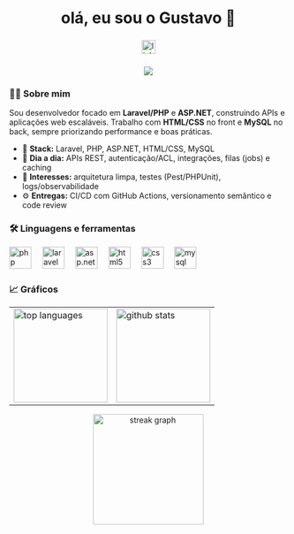 <h1 align="center">olá, eu sou o Gustavo 👋</h1>

###
<div align="center">
  <a href="https://www.linkedin.com/in/gustavoadfbagle/" target="_blank" rel="noopener noreferrer">
    <img src="https://img.shields.io/static/v1?message=LinkedIn&logo=linkedin&label=&color=0077B5&logoColor=white&labelColor=&style=for-the-badge" height="25" alt="linkedin logo" />
  </a>
</div>

###
<div align="center">
  <img src="https://visitor-badge.laobi.icu/badge?page_id=gustavoadfbagle.gustavoadfbagle"  />
</div>

###

<h3 align="left">👨‍💻  Sobre mim</h3>

<p align="left">
Sou desenvolvedor focado em <strong>Laravel/PHP</strong> e <strong>ASP.NET</strong>, construindo APIs e aplicações web escaláveis. Trabalho com <strong>HTML/CSS</strong> no front e <strong>MySQL</strong> no back, sempre priorizando performance e boas práticas.
</p>

<ul align="left">
  <li>🔧 <strong>Stack:</strong> Laravel, PHP, ASP.NET, HTML/CSS, MySQL</li>
  <li>🚀 <strong>Dia a dia:</strong> APIs REST, autenticação/ACL, integrações, filas (jobs) e caching</li>
  <li>🧪 <strong>Interesses:</strong> arquitetura limpa, testes (Pest/PHPUnit), logs/observabilidade</li>
  <li>⚙️ <strong>Entregas:</strong> CI/CD com GitHub Actions, versionamento semântico e code review</li>
</ul>

###

<h3 align="left">🛠 Linguagens e ferramentas</h3>

<div align="left">
  <img src="https://cdn.jsdelivr.net/gh/devicons/devicon/icons/php/php-original.svg" height="40" alt="php" />
  <img width="12" />
  <img src="https://cdn.jsdelivr.net/gh/devicons/devicon/icons/laravel/laravel-original.svg" height="40" alt="laravel" />
  <img width="12" />
  <img src="https://cdn.jsdelivr.net/gh/devicons/devicon/icons/dot-net/dot-net-plain-wordmark.svg" height="40" alt="asp.net" />
  <img width="12" />
  <img src="https://cdn.jsdelivr.net/gh/devicons/devicon/icons/html5/html5-original.svg" height="40" alt="html5" />
  <img width="12" />
  <img src="https://cdn.jsdelivr.net/gh/devicons/devicon/icons/css3/css3-original.svg" height="40" alt="css3" />
  <img width="12" />
  <img src="https://cdn.jsdelivr.net/gh/devicons/devicon/icons/mysql/mysql-original.svg" height="40" alt="mysql" />
</div>

###

<h3 align="left">📈  Gráficos</h3>

<div align="center">
  <table>
    <tr>
      <td>
        <img src="https://github-readme-stats.vercel.app/api/top-langs/?username=gustavoadfbagle&layout=compact&hide_border=true&langs_count=6&cache_seconds=86400&theme=dracula&bg_color=0D1117&title_color=3B5CCC&text_color=C9D1D9&border_color=30363D" height="170" alt="top languages" />
      </td>
      <td>
        <img src="https://github-readme-stats.vercel.app/api?username=gustavoadfbagle&show_icons=true&hide_border=true&rank_icon=github&locale=pt-br&cache_seconds=86400&theme=dracula&bg_color=0D1117&title_color=3B5CCC&text_color=C9D1D9&icon_color=3B5CCC&border_color=30363D" height="170" alt="github stats" />
      </td>
    </tr>
  </table>
</div>

<div align="center">
  <img src="https://streak-stats.demolab.com?user=gustavoadfbagle&locale=pt_BR&mode=daily&hide_border=true&border_radius=5&cache_seconds=86400&theme=dracula&background=0D1117&border=30363D&ring=3B5CCC&fire=3B5CCC&currStreakNum=3B5CCC&currStreakLabel=3B5CCC&sideNums=3B5CCC&sideLabels=9AA4B3&dates=8B949E" height="200" alt="streak graph"  />
</div>
